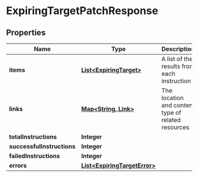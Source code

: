 

# ExpiringTargetPatchResponse


## Properties

| Name | Type | Description | Notes |
|------------ | ------------- | ------------- | -------------|
|**items** | [**List&lt;ExpiringTarget&gt;**](ExpiringTarget.md) | A list of the results from each instruction |  |
|**links** | [**Map&lt;String, Link&gt;**](Link.md) | The location and content type of related resources |  [optional] |
|**totalInstructions** | **Integer** |  |  [optional] |
|**successfulInstructions** | **Integer** |  |  [optional] |
|**failedInstructions** | **Integer** |  |  [optional] |
|**errors** | [**List&lt;ExpiringTargetError&gt;**](ExpiringTargetError.md) |  |  [optional] |



